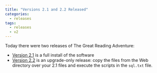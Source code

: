 ```yaml
---
title: "Versions 2.1 and 2.2 Released"
categories:
  - releases
tags:
  - releases
  - v2
---
```


Today there were two releases of The Great Reading Adventure:

- [Version 2.1](https://github.com/MCLD/greatreadingadventure/releases/tag/v2.1) is a full install of the software
- [Version 2.2](https://github.com/MCLD/greatreadingadventure/releases/tag/v2.2) is an upgrade-only release: copy the files from the Web directory over your 2.1 files and execute the scripts in the `sql.txt` file.

